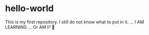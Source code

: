 # hello-world
This is my first repository. I still do not know what to put in it. ... I AM LEARNING ... Or AM I? 🤔
